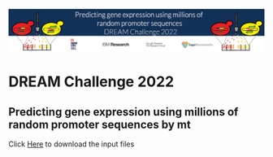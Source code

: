 

![alt text](banner.png)

# DREAM Challenge 2022

## Predicting gene expression using millions of random promoter sequences by mt




Click <a href="https://drive.google.com/drive/folders/1aziagRaXilzBIo1VwjQDkXi9kDMovmDn?usp=sharing">Here</a> to download the input files

